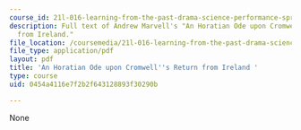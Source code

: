 ```yaml
---
course_id: 21l-016-learning-from-the-past-drama-science-performance-spring-2009
description: Full text of Andrew Marvell's "An Horatian Ode upon Cromwell's Return
  from Ireland."
file_location: /coursemedia/21l-016-learning-from-the-past-drama-science-performance-spring-2009/0454a4116e7f2b2f643128893f30290b_MIT21L_016s09_read14_horatian_ode.pdf
file_type: application/pdf
layout: pdf
title: 'An Horatian Ode upon Cromwell''s Return from Ireland '
type: course
uid: 0454a4116e7f2b2f643128893f30290b

---
```

None